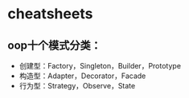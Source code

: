 # cheatsheets

## oop十个模式分类：

- 创建型：Factory，Singleton，Builder，Prototype
- 构造型：Adapter，Decorator，Facade
- 行为型：Strategy，Observe，State
